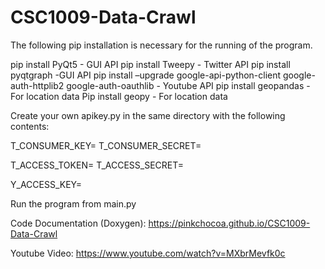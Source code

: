 # CSC1009-Data-Crawl
The following pip installation is necessary for the running of the program.

pip install PyQt5 - GUI API
pip install Tweepy - Twitter API
pip install pyqtgraph -GUI API
pip install –upgrade google-api-python-client google-auth-httplib2 google-auth-oauthlib - Youtube API
pip install geopandas - For location data
Pip install geopy - For location data

Create your own apikey.py in the same directory with the following contents:

T_CONSUMER_KEY=<your twitter consumer key>
T_CONSUMER_SECRET=<your twitter consumer secret>

T_ACCESS_TOKEN=<your twitter access token>
T_ACCESS_SECRET=<your twitter access secret>

Y_ACCESS_KEY=<your youtube access key>

Run the program from main.py

Code Documentation (Doxygen): https://pinkchocoa.github.io/CSC1009-Data-Crawl

Youtube Video: https://www.youtube.com/watch?v=MXbrMevfk0c
